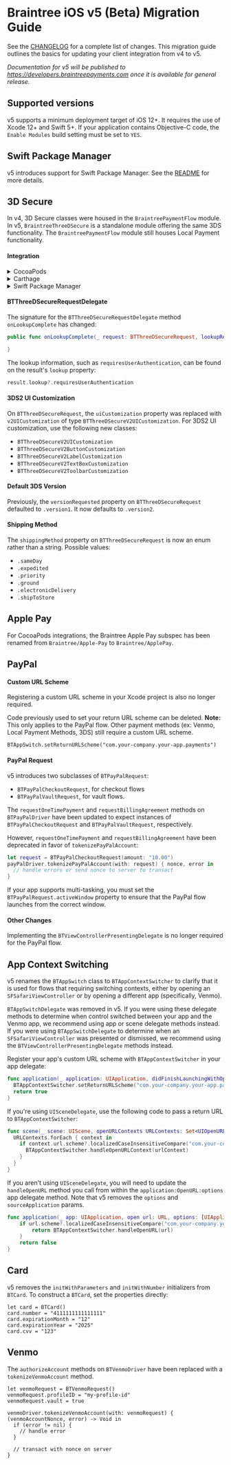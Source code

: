 # Braintree iOS v5 (Beta) Migration Guide

See the [CHANGELOG](/CHANGELOG.md) for a complete list of changes. This migration guide outlines the basics for updating your client integration from v4 to v5.

_Documentation for v5 will be published to https://developers.braintreepayments.com once it is available for general release._

## Supported versions

v5 supports a minimum deployment target of iOS 12+. It requires the use of Xcode 12+ and Swift 5+. If your application contains Objective-C code, the `Enable Modules` build setting must be set to `YES`.

## Swift Package Manager

v5 introduces support for Swift Package Manager. See the [README](/README.md#swift-package-manager-v5-beta) for more details.

## 3D Secure

In v4, 3D Secure classes were housed in the `BraintreePaymentFlow` module. In v5, `BraintreeThreeDSecure` is a standalone module offering the same 3DS functionality. The `BraintreePaymentFlow` module still houses Local Payment functionality.

#### Integration

<details><summary>CocoaPods</summary>
<p>

In your Podfile, add:
```
pod `Braintree/ThreeDSecure`
```

</p>
</details>

<details><summary>Carthage</summary>
<p>

You will need to add the `BraintreeThreeDSecure` framework to your project. See the Carthage docs for [integration instructions](https://github.com/Carthage/Carthage#adding-frameworks-to-an-application).

*Note:* In v5, using the `--no-use-binaries` flag with `carthage update` may result in a timeout.

*Note:* Long term support for Carthage is not guaranteed. Please update to SPM, if possible. Open a GitHub issue if there are concerns.

</p>
</details>

<details><summary>Swift Package Manager</summary>
<p>

Using the `BraintreeThreeDSecure` library with Swift Package Manager requires you to include the CardinalMobile framework. [See README](/README.md#swift-package-manager-v5-beta).

</p>
</details>

#### BTThreeDSecureRequestDelegate

The signature for the `BTThreeDSecureRequestDelegate` method `onLookupComplete` has changed:

```swift
public func onLookupComplete(_ request: BTThreeDSecureRequest, lookupResult result: BTThreeDSecureResult, next: @escaping () -> Void) {

}
```
The lookup information, such as `requiresUserAuthentication`, can be found on the result's `lookup` property:

```swift
result.lookup?.requiresUserAuthentication
```

#### 3DS2 UI Customization

On `BTThreeDSecureRequest`, the `uiCustomization` property was replaced with `v2UICustomization` of type `BTThreeDSecureV2UICustomization`. For 3DS2 UI customization, use the following new classes:

* `BTThreeDSecureV2UICustomization`
* `BTThreeDSecureV2ButtonCustomization`
* `BTThreeDSecureV2LabelCustomization`
* `BTThreeDSecureV2TextBoxCustomization`
* `BTThreeDSecureV2ToolbarCustomization`

#### Default 3DS Version

Previously, the `versionRequested` property on `BTThreeDSecureRequest` defaulted to `.version1`. It now defaults to `.version2`.

#### Shipping Method

The `shippingMethod` property on `BTThreeDSecureRequest` is now an enum rather than a string. Possible values:
* `.sameDay`
* `.expedited`
* `.priority`
* `.ground`
* `.electronicDelivery`
* `.shipToStore`

## Apple Pay

For CocoaPods integrations, the Braintree Apple Pay subspec has been renamed from `Braintree/Apple-Pay` to `Braintree/ApplePay`.

## PayPal

#### Custom URL Scheme

Registering a custom URL scheme in your Xcode project is also no longer required.

Code previously used to set your return URL scheme can be deleted. **Note:** This only applies to the PayPal flow. Other payment methods (ex: Venmo, Local Payment Methods, 3DS) still require a custom URL scheme.
```
BTAppSwitch.setReturnURLScheme("com.your-company.your-app.payments")
```

#### PayPal Request

v5 introduces two subclasses of `BTPayPalRequest`: 
* `BTPayPalCheckoutRequest`, for checkout flows
* `BTPayPalVaultRequest`, for vault flows. 

The `requestOneTimePayment` and `requestBillingAgreement` methods on `BTPayPalDriver` have been updated to expect instances of `BTPayPalCheckoutRequest` and `BTPayPalVaultRequest`, respectively.

However, `requestOneTimePayment` and `requestBillingAgreement` have been deprecated in favor of `tokenizePayPalAccount`:

```swift
let request = BTPayPalCheckoutRequest(amount: "10.00")
payPalDriver.tokenizePayPalAccount(with: request) { nonce, error in
  // handle errors or send nonce to server to transact
}

```

If your app supports multi-tasking, you must set the `BTPayPalRequest.activeWindow` property to ensure that the PayPal flow launches from the correct window.

#### Other Changes

Implementing the `BTViewControllerPresentingDelegate` is no longer required for the PayPal flow.

## App Context Switching

v5 renames the `BTAppSwitch` class to `BTAppContextSwitcher` to clarify that it is used for flows that requiring switching contexts, either by opening an `SFSafariViewController` or by opening a different app (specifically, Venmo).

`BTAppSwitchDelegate` was removed in v5. If you were using these delegate methods to determine when control switched between your app and the Venmo app, we recommend using app or scene delegate methods instead. If you were using `BTAppSwitchDelegate` to determine when an `SFSafariViewController` was presented or dismissed, we recommend using the `BTViewControllerPresentingDelegate` methods instead.

Register your app's custom URL scheme with `BTAppContextSwitcher` in your app delegate:
```swift
func application(_ application: UIApplication, didFinishLaunchingWithOptions launchOptions: [UIApplication.LaunchOptionsKey: Any]? = nil) -> Bool {
  BTAppContextSwitcher.setReturnURLScheme("com.your-company.your-app.payments")
  return true
}
```

If you're using `UISceneDelegate`, use the following code to pass a return URL to `BTAppContextSwitcher`:

```swift
func scene(_ scene: UIScene, openURLContexts URLContexts: Set<UIOpenURLContext>) {
  URLContexts.forEach { context in
    if context.url.scheme?.localizedCaseInsensitiveCompare("com.your-company.your-app.payments") == .orderedSame {
      BTAppContextSwitcher.handleOpenURLContext(urlContext)
    }
  }
}
```

If you aren't using `UISceneDelegate`, you will need to update the `handleOpenURL` method you call from within the `application:OpenURL:options` app delegate method. Note that v5 removes the `options` and `sourceApplication` params.

```swift
func application(_ app: UIApplication, open url: URL, options: [UIApplication.OpenURLOptionsKey : Any] = [:]) -> Bool {
    if url.scheme?.localizedCaseInsensitiveCompare("com.your-company.your-app.payments") == .orderedSame {
        return BTAppContextSwitcher.handleOpenURL(url)
    }
    return false
}
```

## Card

v5 removes the `initWithParameters` and `initWithNumber` initializers from `BTCard`. To construct a `BTCard`, set the properties directly:

```
let card = BTCard()
card.number = "4111111111111111"
card.expirationMonth = "12"
card.expirationYear = "2025"
card.cvv = "123"
```

## Venmo

The `authorizeAccount` methods on `BTVenmoDriver` have been replaced with a `tokenizeVenmoAccount` method.

```
let venmoRequest = BTVenmoRequest()
venmoRequest.profileID = "my-profile-id"
venmoRequest.vault = true

venmoDriver.tokenizeVenmoAccount(with: venmoRequest) { (venmoAccountNonce, error) -> Void in
  if (error != nil) {
    // handle error
  }

  // transact with nonce on server
}
```
